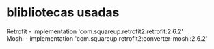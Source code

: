 # blibliotecas usadas
Retrofit - implementation 'com.squareup.retrofit2:retrofit:2.6.2'<br>
Moshi - implementation 'com.squareup.retrofit2:converter-moshi:2.6.2'
